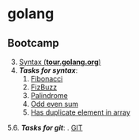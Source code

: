 # golang

Bootcamp
----------

3. [Syntax (**tour.golang.org**)](https://github.com/BSardorbek/bootcamp/tree/main/tour.golang.org)
4. **_Tasks for syntax_**:
    1. [Fibonacci](https://github.com/BSardorbek/bootcamp/blob/main/Tasks_for_syntax/Fibonacci.go)
    2. [FizBuzz](https://github.com/BSardorbek/bootcamp/blob/main/Tasks_for_syntax/FizzBuzz.go)
    3. [Palindrome](https://github.com/BSardorbek/bootcamp/blob/main/Tasks_for_syntax/Palindrome.go)
    4. [Odd even sum](https://github.com/BSardorbek/bootcamp/blob/main/Tasks_for_syntax/OddEvenSum.go)
    5. [Has duplicate element in array](https://github.com/BSardorbek/bootcamp/blob/main/Tasks_for_syntax/HasDuplicateElementInArray.go)

5.6. **_Tasks for git_**:
     . [GIT](https://github.com/BSardorbek/bootcamp/tree/main/Git)
